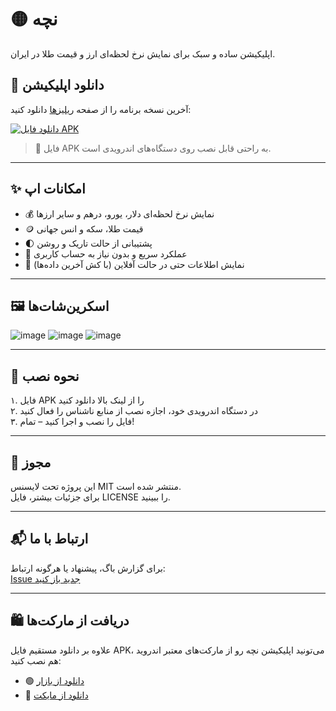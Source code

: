 # 🟡 نچه

اپلیکیشن ساده و سبک برای نمایش نرخ لحظه‌ای ارز و قیمت طلا در ایران.

## 📲 دانلود اپلیکیشن

آخرین نسخه برنامه را از صفحه [ریلیزها](https://github.com/YOUR_USERNAME/nche/releases) دانلود کنید:

[![دانلود فایل APK](https://img.shields.io/badge/📥_دانلود_APK-سبز?style=for-the-badge&logo=android)](https://github.com/ATA147/nche/releases/latest)

> 🔸 فایل APK به راحتی قابل نصب روی دستگاه‌های اندرویدی است.

---

## ✨ امکانات اپ

- 💰 نمایش نرخ لحظه‌ای دلار، یورو، درهم و سایر ارزها
- 🪙 قیمت طلا، سکه و انس جهانی
- 🌓 پشتیبانی از حالت تاریک و روشن
- 🚀 عملکرد سریع و بدون نیاز به حساب کاربری
- 📡 نمایش اطلاعات حتی در حالت آفلاین (با کش آخرین داده‌ها)

---

## 🖼️ اسکرین‌شات‌ها

![image](https://github.com/user-attachments/assets/29a34f50-c427-4d6b-bab0-2b4fb8ed169d)
![image](https://github.com/user-attachments/assets/4e405a0f-4a46-4405-bb1a-026c3c5c8633)
![image](https://github.com/user-attachments/assets/5376ef9b-b91d-4d60-bf2e-5a9e152a01b1)


---

## 🧩 نحوه نصب

۱. فایل APK را از لینک بالا دانلود کنید  
۲. در دستگاه اندرویدی خود، اجازه نصب از منابع ناشناس را فعال کنید  
۳. فایل را نصب و اجرا کنید – تمام!

---

## 🪪 مجوز

این پروژه تحت لایسنس MIT منتشر شده است.  
برای جزئیات بیشتر، فایل LICENSE را ببینید.

---

## 📬 ارتباط با ما

برای گزارش باگ، پیشنهاد یا هرگونه ارتباط:  
[Issue جدید باز کنید](https://github.com/ATA147/nche/issues)

---

## 🛍️ دریافت از مارکت‌ها

علاوه بر دانلود مستقیم فایل APK، می‌تونید اپلیکیشن نچه رو از مارکت‌های معتبر اندروید هم نصب کنید:

- 🟢 [دانلود از بازار](https://cafebazaar.ir/app/ir.necha.app)
- 🔵 [دانلود از مایکت](https://myket.ir/app/ir.necha.app)

